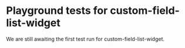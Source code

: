 # Playground tests for custom-field-list-widget
We are still awaiting the first test run for custom-field-list-widget.
